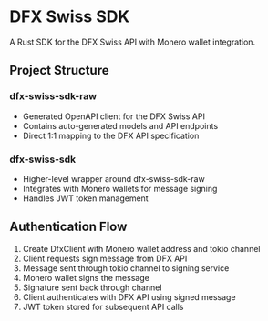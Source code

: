 # DFX Swiss SDK

A Rust SDK for the DFX Swiss API with Monero wallet integration.

## Project Structure

### dfx-swiss-sdk-raw
- Generated OpenAPI client for the DFX Swiss API
- Contains auto-generated models and API endpoints
- Direct 1:1 mapping to the DFX API specification

### dfx-swiss-sdk
- Higher-level wrapper around dfx-swiss-sdk-raw
- Integrates with Monero wallets for message signing
- Handles JWT token management

## Authentication Flow

1. Create DfxClient with Monero wallet address and tokio channel
2. Client requests sign message from DFX API
3. Message sent through tokio channel to signing service
4. Monero wallet signs the message
5. Signature sent back through channel
6. Client authenticates with DFX API using signed message
7. JWT token stored for subsequent API calls